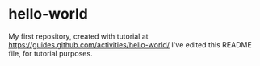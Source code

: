 # hello-world
My first repository, created with tutorial at https://guides.github.com/activities/hello-world/
I've edited this README file, for tutorial purposes.
